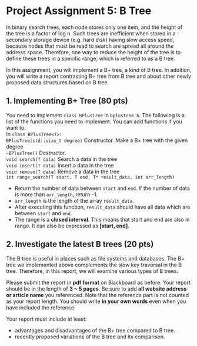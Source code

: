 # Project Assignment 5: B Tree
In binary search trees, each node stores only one item, and the height of the
tree is a factor of log n. Such trees are inefficient when stored in a secondary
storage device (e.g. hard disk) having slow access speed, because nodes that
must be read to search are spread all around the address space. Therefore,
one way to reduce the height of the tree is to define these trees in a specific
range, which is referred to as a B tree.

In this assignment, you will implement a B+ tree, a kind of B tree. In addition,
you will write a report contrasting B+ tree from B tree and about other newly
proposed data structures based on B tree.
## 1. Implementing B+ Tree (80 pts)
You need to implement ```class BPlusTree``` in ```bplustree.h```. The
following is a list of the functions you need to implement. You can add
functions if you want to.
\
In ```class BPlusTree<T>:```
\
```BPlusTree(std::size_t degree)``` Constructor. Make a B+
tree with the given degree
\
```~BPlusTree()``` Destructor.
\
```void search(T data)``` Search a data in the tree
\
```void insert(T data)``` Insert a data in the tree
\
```void remove(T data)``` Remove a data in the tree
\
```int range_search(T start, T end, T* result_data, int arr_length)```
* Return the number of data between ```start``` and ```end```. If the
number of data is more than ```arr_length```, return -1.
* ```arr_length``` is the length of the array ```result_data```.
* After executing this function, ```result_data``` should have all
data which are between ```start``` and ```end```.
* The range is a **closed interval**. This means that start and end
are also in range. It can also be expressed as **[start, end]**.
## 2. Investigate the latest B trees (20 pts)
The B tree is useful in places such as file systems and databases. The B+ tree
we implemented above complements the slow key traversal in the B tree.
Therefore, in this report, we will examine various types of B trees.

Please submit the report in **pdf format** on Blackboard as before. Your report
should be in the length of **3 ~ 5 pages**. Be sure to add **all website address or
article name** you referenced. Note that the reference part is not counted as
your report length. You should write **in your own words** even when you have
included the reference.

Your report must include at least:
* advantages and disadvantages of the B+ tree compared to B tree.
* recently proposed variations of the B tree and its comparison.
